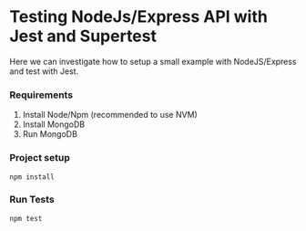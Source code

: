# Testing NodeJs/Express API with Jest and Supertest

Here we can investigate how to setup a small example with NodeJS/Express and test with Jest.

### Requirements

1. Install Node/Npm (recommended to use NVM)
2. Install MongoDB
3. Run MongoDB

### Project setup
```
npm install
```

### Run Tests
```
npm test
```

